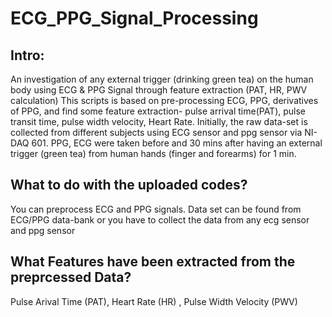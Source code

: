 # ECG_PPG_Signal_Processing 
## Intro: 
An investigation of any external trigger (drinking green tea) on the human body using ECG & PPG Signal through feature extraction (PAT, HR, PWV calculation)
This scripts is based on pre-processing ECG, PPG, derivatives of PPG, and find some feature extraction- pulse arrival time(PAT), pulse transit time, pulse width velocity, Heart Rate. Initially, the raw data-set is collected from different subjects using ECG sensor and ppg sensor via NI-DAQ 601. PPG, ECG were taken before and 30 mins after having an external trigger (green tea) from human hands (finger and forearms) for 1 min. 
## What to do with the uploaded codes?
You can preprocess ECG and PPG signals. Data set can be found from ECG/PPG data-bank or you have to collect the data from any ecg sensor and ppg sensor

## What Features have been extracted from the preprcessed Data?
Pulse Arival Time (PAT), Heart Rate (HR) , Pulse Width Velocity (PWV)
